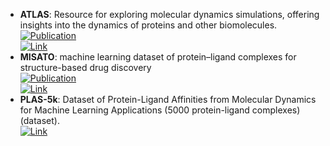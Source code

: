 - **ATLAS**: Resource for exploring molecular dynamics simulations, offering insights into the dynamics of proteins and other biomolecules.  
	[![Publication](https://img.shields.io/badge/Publication-Citations:5-blue?style=for-the-badge&logo=bookstack)](https://doi.org/10.1093/nar/gkad1084)  
	[![Link](https://img.shields.io/badge/Link-online-brightgreen?style=for-the-badge&logo=cachet&logoColor=65FF8F)](https://www.dsimb.inserm.fr/ATLAS)  
- **MISATO**: machine learning dataset of protein–ligand complexes for structure-based drug discovery  
	[![Publication](https://img.shields.io/badge/Publication-Citations:1-blue?style=for-the-badge&logo=bookstack)](http://dx.doi.org/10.1038/s43588-024-00627-2)  
	[![Link](https://img.shields.io/badge/Link-online-brightgreen?style=for-the-badge&logo=cachet&logoColor=65FF8F)](https://zenodo.org/records/7711953)  
- **PLAS-5k**: Dataset of Protein-Ligand Affinities from Molecular Dynamics for Machine Learning Applications (5000 protein-ligand complexes) (dataset).  
	[![Link](https://img.shields.io/badge/Link-online-brightgreen?style=for-the-badge&logo=cachet&logoColor=65FF8F)](https://hai.iiit.ac.in/datasets.html)  
